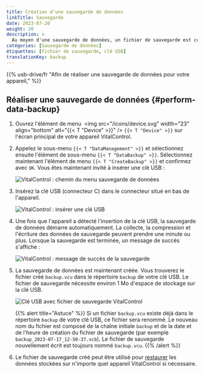 ```yaml
---
title: Création d'une sauvegarde de données
linkTitle: Sauvegarde
date: 2023-07-20
weight: 20
description: >
  Au moyen d'une sauvegarde de données, un fichier de sauvegarde est créé contenant l'ensemble des données stockées sur l'appareil VitalControl.
catégories: [Sauvegarde de données]
étiquettes: [fichier de sauvegarde, clé USB]
translationKey: backup
---
```

{{% usb-drive/fr "Afin de réaliser une sauvegarde de données pour votre appareil," %}}

## Réaliser une sauvegarde de données {#perform-data-backup}

1. Ouvrez l'élément de menu &nbsp;<img src="/icons/device.svg" width="23" align="bottom" alt="{{< T "Device" >}}" /> `{{< T "Device" >}}` sur l'écran principal de votre appareil VitalControl.

2. Appelez le sous-menu `{{< T "DataManagement" >}}` et sélectionnez ensuite l'élément de sous-menu `{{< T "DataBackup" >}}`. Sélectionnez maintenant l'élément de menu `{{< T "CreateBackup" >}}` et confirmez avec `OK`. Vous êtes maintenant invité à insérer une clé USB :

   ![VitalControl : chemin du menu sauvegarde de données](../images/backup.png "Appeler la sauvegarde de données")

3. Insérez la clé USB (connecteur C) dans le connecteur situé en bas de l'appareil.

   ![VitalControl : insérer une clé USB](/images/firmware/update/plug-in-dual-usb-stick.svg "Insérer une clé USB")

4. Une fois que l'appareil a détecté l'insertion de la clé USB, la sauvegarde de données démarre automatiquement. La collecte, la compression et l'écriture des données de sauvegarde peuvent prendre une minute ou plus. Lorsque la sauvegarde est terminée, un message de succès s'affiche :

   ![VitalControl : message de succès de la sauvegarde](../images/backup-done.png "Succès de la sauvegarde de données")

5. La sauvegarde de données est maintenant créée. Vous trouverez le fichier créé `backup.vcu` dans le répertoire `backup` de votre clé USB. Le fichier de sauvegarde nécessite environ 1 Mo d'espace de stockage sur la clé USB.

   ![Clé USB avec fichier de sauvegarde VitalControl](../images/backup-file.png "Clé USB avec fichier de sauvegarde")

   {{% alert title="Astuce" %}}
  Si un fichier `backup.vcu` existe déjà dans le répertoire `backup` de votre clé USB, ce fichier sera renommé. Le nouveau nom du fichier est composé de la chaîne initiale `backup` et de la date et de l'heure de création du fichier de sauvegarde (par exemple `backup_2023-07-17_12-50-37.vcb`). Le fichier de sauvegarde nouvellement écrit est toujours nommé `backup.vcu`.
    {{% /alert %}}

6. Le fichier de sauvegarde créé peut être utilisé pour [restaurer](../restore) les données stockées sur n'importe quel appareil VitalControl si nécessaire.

